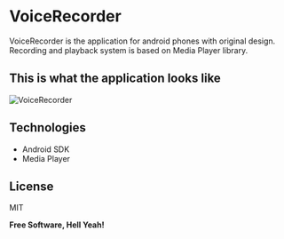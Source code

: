 # VoiceRecorder

VoiceRecorder is the application for android phones with original design. Recording and playback system is based on Media Player library. 


## This is what the application looks like

![VoiceRecorder](https://user-images.githubusercontent.com/48799512/78932351-9c61be80-7aa7-11ea-87a9-a0c92e2c48cb.png)

## Technologies

- Android SDK
- Media Player


License
----

MIT


**Free Software, Hell Yeah!**
